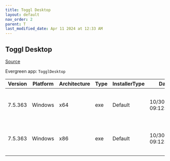 ```yaml
---
title: Toggl Desktop
layout: default
nav_order: 2
parent: T
last_modified_date: Apr 11 2024 at 12:33 AM
---
```


## Toggl Desktop

[Source](https://www.toggl.com/)

Evergreen app: `TogglDesktop`

| Version | Platform | Architecture | Type | InstallerType | Date                | Size    | URI                                                                                                                                                                                                                                      |
| ------- | -------- | ------------ | ---- | ------------- | ------------------- | ------- | ---------------------------------------------------------------------------------------------------------------------------------------------------------------------------------------------------------------------------------------- |
| 7.5.363 | Windows  | x64          | exe  | Default       | 10/30/2020 09:12:54 | 5850944 | [https://github.com/toggl-open-source/toggldesktop/releases/download/v7.5.363/TogglDesktopInstaller-x64-7.5.363.exe](https://github.com/toggl-open-source/toggldesktop/releases/download/v7.5.363/TogglDesktopInstaller-x64-7.5.363.exe) |
| 7.5.363 | Windows  | x86          | exe  | Default       | 10/30/2020 09:12:54 | 5449608 | [https://github.com/toggl-open-source/toggldesktop/releases/download/v7.5.363/TogglDesktopInstaller-7.5.363.exe](https://github.com/toggl-open-source/toggldesktop/releases/download/v7.5.363/TogglDesktopInstaller-7.5.363.exe)         |

